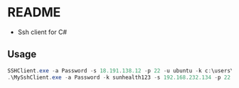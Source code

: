 ﻿# README

- Ssh client for C#


## Usage
```powershell
SSHClient.exe -a Password -s 18.191.138.12 -p 22 -u ubuntu -k c:\users\skawa\aws.key -m connect
.\MySshClient.exe -a Password -k sunhealth123 -s 192.168.232.134 -p 22 -u sunhealth -m command -c "sudo apt update"
```